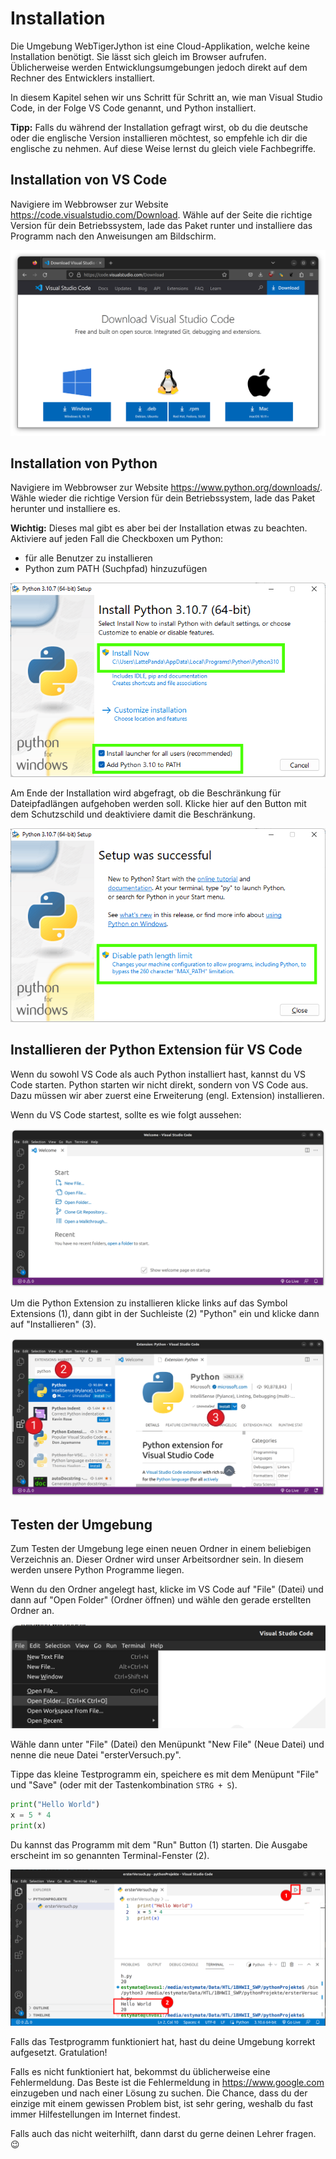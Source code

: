 # Installation

Die Umgebung WebTigerJython ist eine Cloud-Applikation,
welche keine Installation benötigt.
Sie lässt sich gleich im Browser aufrufen.
Üblicherweise werden Entwicklungsumgebungen jedoch 
direkt auf dem Rechner des Entwicklers installiert.

In diesem Kapitel sehen wir uns Schritt für Schritt an,
wie man Visual Studio Code, in der Folge VS Code genannt,
und Python installiert.

**Tipp:** Falls du während der Installation gefragt wirst,
ob du die deutsche oder die englische Version installieren möchtest,
so empfehle ich dir die englische zu nehmen.
Auf diese Weise lernst du gleich viele Fachbegriffe.

## Installation von VS Code

Navigiere im Webbrowser zur Website https://code.visualstudio.com/Download. 
Wähle auf der Seite die richtige Version für dein Betriebssystem,
lade das Paket runter und
installiere das Programm nach den Anweisungen am Bildschirm.

![](./images/download.png)

## Installation von Python

Navigiere im Webbrowser zur Website https://www.python.org/downloads/.
Wähle wieder die richtige Version für dein Betriebssystem, lade das Paket herunter
und installiere es.

**Wichtig:** Dieses mal gibt es aber bei der Installation etwas zu beachten.
Aktiviere auf jeden Fall die Checkboxen um Python:

+ für alle Benutzer zu installieren
+ Python zum PATH (Suchpfad) hinzuzufügen

![](./images/pythonInstallation.png)

Am Ende der Installation wird abgefragt, ob die Beschränkung für
Dateipfadlängen aufgehoben werden soll.
Klicke hier auf den Button mit dem Schutzschild und deaktiviere damit die Beschränkung.

![](./images/pythonInstallation2.png)

## Installieren der Python Extension für VS Code

Wenn du sowohl VS Code als auch Python installiert hast,
kannst du VS Code starten.
Python starten wir nicht direkt, sondern von VS Code aus.
Dazu müssen wir aber zuerst eine Erweiterung (engl. Extension) installieren.

Wenn du VS Code startest, sollte es wie folgt aussehen:

![](./images/vscode.png)

Um die Python Extension zu installieren klicke links auf das Symbol Extensions (1),
dann gibt in der Suchleiste (2) "Python" ein und klicke dann auf "Installieren" (3).

![](./images/extension.svg)

## Testen der Umgebung

Zum Testen der Umgebung lege einen neuen Ordner in einem beliebigen Verzeichnis an.
Dieser Ordner wird unser Arbeitsordner sein.
In diesem werden unsere Python Programme liegen.

Wenn du den Ordner angelegt hast, klicke im VS Code auf "File" (Datei)
und dann auf "Open Folder" (Ordner öffnen) und wähle den gerade erstellten Ordner an.

![](./images/openfolder.png)

Wähle dann unter "File" (Datei) den Menüpunkt "New File" (Neue Datei) und 
nenne die neue Datei "ersterVersuch.py".

Tippe das kleine Testprogramm ein, speichere es mit dem Menüpunt "File" und "Save"
(oder mit der Tastenkombination `STRG + S`).

```python
print("Hello World")
x = 5 * 4
print(x)
```

Du kannst das Programm mit dem "Run" Button (1) starten.
Die Ausgabe erscheint im so genannten Terminal-Fenster (2).

![](./images/runpython.png)

Falls das Testprogramm funktioniert hat, hast du deine Umgebung
korrekt aufgesetzt. Gratulation!

Falls es nicht funktioniert hat, bekommst du üblicherweise eine Fehlermeldung.
Das Beste ist die Fehlermeldung in https://www.google.com einzugeben
und nach einer Lösung zu suchen.
Die Chance, dass du der einzige mit einem gewissen Problem bist,
ist sehr gering, weshalb du fast immer Hilfestellungen im Internet findest.

Falls auch das nicht weiterhilft, dann darst du gerne deinen Lehrer fragen. 😉






